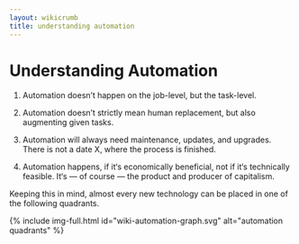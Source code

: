 ```yaml
---
layout: wikicrumb 
title: understanding automation
---
```

# Understanding Automation

1. Automation doesn’t happen on the job-level, but the task-level.

2. Automation doesn’t strictly mean human replacement, but also augmenting given tasks.

3. Automation will always need maintenance, updates, and upgrades. There is not a date X, where the process is finished.

4. Automation happens, if it‘s economically beneficial, not if it‘s technically feasible. It‘s — of course — the product and producer of capitalism.


Keeping this in mind, almost every new technology can be placed in one of the following quadrants.

{% include img-full.html id="wiki-automation-graph.svg" alt="automation quadrants" %}